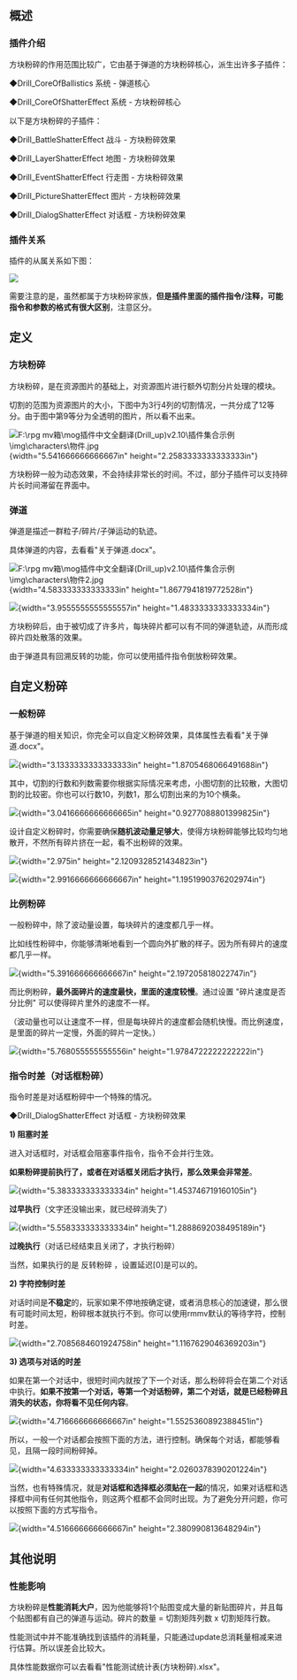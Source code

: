 ## 概述

### 插件介绍

方块粉碎的作用范围比较广，它由基于弹道的方块粉碎核心，派生出许多子插件：

◆Drill_CoreOfBallistics 系统 - 弹道核心

◆Drill_CoreOfShatterEffect 系统 - 方块粉碎核心

以下是方块粉碎的子插件：

◆Drill_BattleShatterEffect 战斗 - 方块粉碎效果

◆Drill_LayerShatterEffect 地图 - 方块粉碎效果

◆Drill_EventShatterEffect 行走图 - 方块粉碎效果

◆Drill_PictureShatterEffect 图片 - 方块粉碎效果

◆Drill_DialogShatterEffect 对话框 - 方块粉碎效果

### 插件关系

插件的从属关系如下图：

![](media/image2.emf)

需要注意的是，虽然都属于方块粉碎家族，**但是插件里面的插件指令/注释，可能指令和参数的格式有很大区别**，注意区分。

## 定义

### 方块粉碎

方块粉碎，是在资源图片的基础上，对资源图片进行额外切割分片处理的模块。

切割的范围为资源图片的大小，下图中为3行4列的切割情况，一共分成了12等分。由于图中第9等分为全透明的图片，所以看不出来。

![F:\\rpg
mv箱\\mog插件中文全翻译(Drill_up)v2.10\\插件集合示例\\img\\characters\\物件.jpg](media/image3.jpeg){width="5.541666666666667in"
height="2.2583333333333333in"}

方块粉碎一般为动态效果，不会持续非常长的时间。不过，部分子插件可以支持碎片长时间滞留在界面中。

### 弹道

弹道是描述一群粒子/碎片/子弹运动的轨迹。

具体弹道的内容，去看看"关于弹道.docx"。

![F:\\rpg
mv箱\\mog插件中文全翻译(Drill_up)v2.10\\插件集合示例\\img\\characters\\物件2.jpg](media/image4.jpeg){width="4.583333333333333in"
height="1.8677941819772528in"}

![](media/image5.png){width="3.9555555555555557in"
height="1.4833333333333334in"}

方块粉碎后，由于被切成了许多片，每块碎片都可以有不同的弹道轨迹，从而形成碎片四处散落的效果。

由于弹道具有回溯反转的功能，你可以使用插件指令倒放粉碎效果。

## 自定义粉碎

### 一般粉碎

基于弹道的相关知识，你完全可以自定义粉碎效果，具体属性去看看"关于弹道.docx"。

![](media/image6.png){width="3.1333333333333333in"
height="1.8705468066491688in"}

其中，切割的行数和列数需要你根据实际情况来考虑，小图切割的比较散，大图切割的比较密。你也可以行数10，列数1，那么切割出来的为10个横条。

![](media/image7.png){width="3.0416666666666665in"
height="0.9277088801399825in"}

设计自定义粉碎时，你需要确保**随机波动量足够大**，使得方块粉碎能够比较均匀地散开，不然所有碎片挤在一起，看不出粉碎的效果。

![](media/image8.png){width="2.975in" height="2.1209328521434823in"}

![](media/image9.png){width="2.9916666666666667in"
height="1.1951990376202974in"}

### 比例粉碎

一般粉碎中，除了波动量设置，每块碎片的速度都几乎一样。

比如线性粉碎中，你能够清晰地看到一个圆向外扩散的样子。因为所有碎片的速度都几乎一样。

![](media/image10.png){width="5.391666666666667in"
height="2.197205818022747in"}

而比例粉碎，**最外面碎片的速度最快，里面的速度较慢**。通过设置
\"碎片速度是否分比例\" 可以使得碎片里外的速度不一样。

（波动量也可以让速度不一样，但是每块碎片的速度都会随机快慢。而比例速度，是里面的碎片一定慢，外面的碎片一定快。）

![](media/image11.png){width="5.768055555555556in"
height="1.9784722222222222in"}

### 指令时差（对话框粉碎）

指令时差是对话框粉碎中一个特殊的情况。

◆Drill_DialogShatterEffect 对话框 - 方块粉碎效果

**1) 阻塞时差**

进入对话框时，对话框会阻塞事件指令，指令不会并行生效。

**如果粉碎提前执行了，或者在对话框关闭后才执行，那么效果会非常差**。

![](media/image12.jpeg){width="5.383333333333334in"
height="1.453746719160105in"}

**过早执行**（文字还没输出来，就已经碎消失了）

![](media/image13.jpeg){width="5.558333333333334in"
height="1.2888692038495189in"}

**过晚执行**（对话已经结束且关闭了，才执行粉碎）

当然，如果执行的是 反转粉碎 ，设置延迟\[0\]是可以的。

**2) 字符控制时差**

对话时间是**不稳定**的，玩家如果不停地按确定键，或者消息核心的加速键，那么很有可能时间太短，粉碎根本就执行不到。你可以使用rmmv默认的等待字符，控制时差。

![](media/image14.png){width="2.7085684601924758in"
height="1.1167629046369203in"}

**3) 选项与对话的时差**

如果在第一个对话中，很短时间内就按了下一个对话，那么粉碎将会在第二个对话中执行。**如果不按第一个对话，等第一个对话粉碎，第二个对话，就是已经粉碎且消失的状态，你将看不见任何内容**。

![](media/image15.jpeg){width="4.716666666666667in"
height="1.5525360892388451in"}

所以，一般一个对话都会按照下面的方法，进行控制。确保每个对话，都能够看见，且隔一段时间粉碎掉。

![](media/image16.png){width="4.633333333333334in"
height="2.0260378390201224in"}

当然，也有特殊情况，就是**对话框和选择框必须贴在一起**的情况，如果对话框和选择框中间有任何其他指令，则这两个框都不会同时出现。为了避免分开问题，你可以按照下面的方式写指令。

![](media/image17.png){width="4.516666666666667in"
height="2.380990813648294in"}

## 其他说明

### 性能影响

方块粉碎是**性能消耗大户**，因为他能够将1个贴图变成大量的新贴图碎片，并且每个贴图都有自己的弹道与运动。碎片的数量
= 切割矩阵列数 x 切割矩阵行数。

性能测试中并不能准确找到该插件的消耗量，只能通过update总消耗量相减来进行估算。所以误差会比较大。

具体性能数据你可以去看看"性能测试统计表(方块粉碎).xlsx"。
